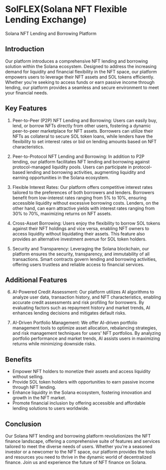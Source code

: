 # SolFLEX(Solana NFT Flexible Lending Exchange)

Solana NFT Lending and Borrowing Platform

## Introduction

Our platform introduces a comprehensive NFT lending and borrowing solution within the Solana ecosystem. Designed to address the increasing demand for liquidity and financial flexibility in the NFT space, our platform empowers users to leverage their NFT assets and SOL tokens efficiently. Whether you're seeking to access funds or earn passive income through lending, our platform provides a seamless and secure environment to meet your financial needs.

## Key Features

1. Peer-to-Peer (P2P) NFT Lending and Borrowing: Users can easily buy, lend, or borrow NFTs directly from other users, fostering a dynamic peer-to-peer marketplace for NFT assets. Borrowers can utilize their NFTs as collateral to secure SOL token loans, while lenders have the flexibility to set interest rates or bid on lending amounts based on NFT characteristics.

2. Peer-to-Protocol NFT Lending and Borrowing: In addition to P2P lending, our platform facilitates NFT lending and borrowing against protocol-managed liquidity pools. Users can participate in protocol-based lending and borrowing activities, augmenting liquidity and earning opportunities in the Solana ecosystem.

3. Flexible Interest Rates: Our platform offers competitive interest rates tailored to the preferences of both borrowers and lenders. Borrowers benefit from low-interest rates ranging from 5% to 10%, ensuring accessible liquidity without excessive borrowing costs. Lenders, on the other hand, can earn attractive yields with interest rates ranging from 30% to 70%, maximizing returns on NFT assets.

4. Cross-Asset Borrowing: Users enjoy the flexibility to borrow SOL tokens against their NFT holdings and vice versa, enabling NFT owners to access liquidity without liquidating their assets. This feature also provides an alternative investment avenue for SOL token holders.

5. Security and Transparency: Leveraging the Solana blockchain, our platform ensures the security, transparency, and immutability of all transactions. Smart contracts govern lending and borrowing activities, offering users trustless and reliable access to financial services.

## Additional Features

6. AI-Powered Credit Assessment: Our platform utilizes AI algorithms to analyze user data, transaction history, and NFT characteristics, enabling accurate credit assessments and risk profiling for borrowers. By evaluating factors such as repayment history and market trends, AI enhances lending decisions and mitigates default risks.

7. AI-Driven Portfolio Management: We offer AI-driven portfolio management tools to optimize asset allocation, rebalancing strategies, and risk management techniques for users' NFT portfolios. By analyzing portfolio performance and market trends, AI assists users in maximizing returns while minimizing downside risks.

## Benefits

- Empower NFT holders to monetize their assets and access liquidity without selling.
- Provide SOL token holders with opportunities to earn passive income through NFT lending.
- Enhance liquidity in the Solana ecosystem, fostering innovation and growth in the NFT market.
- Promote financial inclusion by offering accessible and affordable lending solutions to users worldwide.

## Conclusion

Our Solana NFT lending and borrowing platform revolutionizes the NFT finance landscape, offering a comprehensive suite of features and services tailored to meet the diverse needs of users. Whether you're a seasoned investor or a newcomer to the NFT space, our platform provides the tools and resources you need to thrive in the dynamic world of decentralized finance. Join us and experience the future of NFT finance on Solana.
